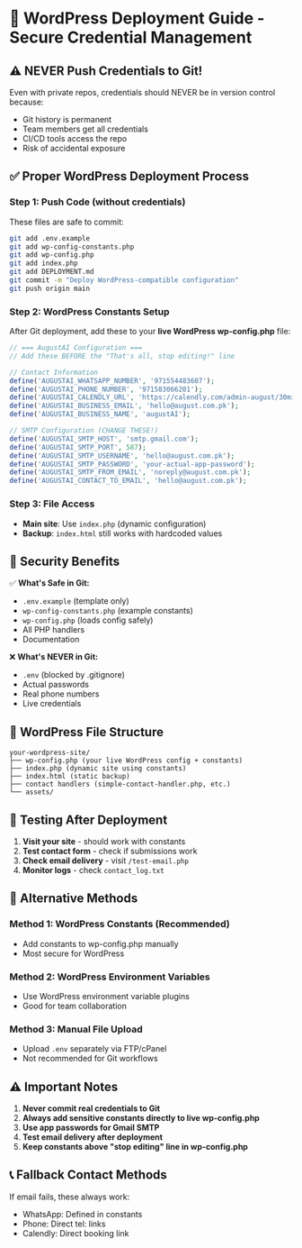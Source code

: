 # 🚀 WordPress Deployment Guide - Secure Credential Management

## ⚠️ **NEVER Push Credentials to Git!**

Even with private repos, credentials should NEVER be in version control because:
- Git history is permanent
- Team members get all credentials
- CI/CD tools access the repo
- Risk of accidental exposure

## ✅ **Proper WordPress Deployment Process**

### **Step 1: Push Code (without credentials)**
These files are safe to commit:
```bash
git add .env.example
git add wp-config-constants.php
git add wp-config.php
git add index.php
git add DEPLOYMENT.md
git commit -m "Deploy WordPress-compatible configuration"
git push origin main
```

### Step 2: WordPress Constants Setup
After Git deployment, add these to your **live WordPress wp-config.php** file:

```php
// === AugustAI Configuration ===
// Add these BEFORE the "That's all, stop editing!" line

// Contact Information
define('AUGUSTAI_WHATSAPP_NUMBER', '971554483607');
define('AUGUSTAI_PHONE_NUMBER', '971583066201');
define('AUGUSTAI_CALENDLY_URL', 'https://calendly.com/admin-august/30min');
define('AUGUSTAI_BUSINESS_EMAIL', 'hello@august.com.pk');
define('AUGUSTAI_BUSINESS_NAME', 'augustAI');

// SMTP Configuration (CHANGE THESE!)
define('AUGUSTAI_SMTP_HOST', 'smtp.gmail.com');
define('AUGUSTAI_SMTP_PORT', 587);
define('AUGUSTAI_SMTP_USERNAME', 'hello@august.com.pk');
define('AUGUSTAI_SMTP_PASSWORD', 'your-actual-app-password');
define('AUGUSTAI_SMTP_FROM_EMAIL', 'noreply@august.com.pk');
define('AUGUSTAI_CONTACT_TO_EMAIL', 'hello@august.com.pk');
```

### Step 3: File Access
- **Main site**: Use `index.php` (dynamic configuration)
- **Backup**: `index.html` still works with hardcoded values

## 🔐 Security Benefits

✅ **What's Safe in Git:**
- `.env.example` (template only)
- `wp-config-constants.php` (example constants)
- `wp-config.php` (loads config safely)
- All PHP handlers
- Documentation

❌ **What's NEVER in Git:**
- `.env` (blocked by .gitignore)
- Actual passwords
- Real phone numbers
- Live credentials

## 📁 WordPress File Structure

```
your-wordpress-site/
├── wp-config.php (your live WordPress config + constants)
├── index.php (dynamic site using constants)
├── index.html (static backup)
├── contact handlers (simple-contact-handler.php, etc.)
└── assets/
```

## 🧪 Testing After Deployment

1. **Visit your site** - should work with constants
2. **Test contact form** - check if submissions work
3. **Check email delivery** - visit `/test-email.php`
4. **Monitor logs** - check `contact_log.txt`

## 🔄 Alternative Methods

### Method 1: WordPress Constants (Recommended)
- Add constants to wp-config.php manually
- Most secure for WordPress

### Method 2: WordPress Environment Variables
- Use WordPress environment variable plugins
- Good for team collaboration

### Method 3: Manual File Upload
- Upload `.env` separately via FTP/cPanel
- Not recommended for Git workflows

## ⚠️ Important Notes

1. **Never commit real credentials to Git**
2. **Always add sensitive constants directly to live wp-config.php**
3. **Use app passwords for Gmail SMTP**
4. **Test email delivery after deployment**
5. **Keep constants above "stop editing" line in wp-config.php**

## 📞 Fallback Contact Methods

If email fails, these always work:
- WhatsApp: Defined in constants
- Phone: Direct tel: links
- Calendly: Direct booking link
